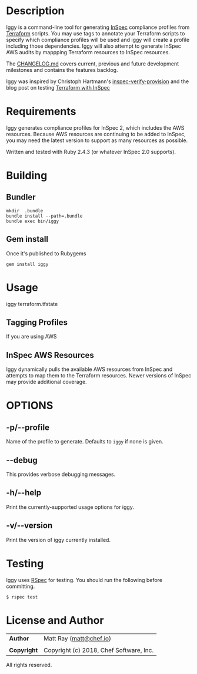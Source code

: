# Description #

Iggy is a command-line tool for generating [InSpec](https://inspec.io) compliance profiles from [Terraform](https://terraform.io) scripts. You may use tags to annotate your Terraform scripts to specify which compliance profiles will be used and iggy will create a profile including those dependencies. Iggy will also attempt to generate InSpec AWS audits by mappping Terraform resources to InSpec resources.

The [CHANGELOG.md](https://github.com/mattray/iggy/blob/master/CHANGELOG.md) covers current, previous and future development milestones and contains the features backlog.

Iggy was inspired by Christoph Hartmann's [inspec-verify-provision](https://github.com/chris-rock/inspec-verify-provision) and the blog post on testing [Terraform with InSpec](http://lollyrock.com/articles/inspec-terraform/)

# Requirements #

Iggy generates compliance profiles for InSpec 2, which includes the AWS resources. Because AWS resources are continuing to be added to InSpec, you may need the latest version to support as many resources as possible.

Written and tested with Ruby 2.4.3 (or whatever InSpec 2.0 supports).

# Building #

## Bundler ##

    mkdir  .bundle
    bundle install --path=.bundle
    bundle exec bin/iggy

## Gem install ##

Once it's published to Rubygems

    gem install iggy

# Usage #

iggy terraform.tfstate

## Tagging Profiles ##

If you are using AWS

## InSpec AWS Resources ##

Iggy dynamically pulls the available AWS resources from InSpec and attempts to map them to the Terraform resources. Newer versions of InSpec may provide additional coverage.

# OPTIONS #

## -p/--profile ##

Name of the profile to generate. Defaults to `iggy` if none is given.

## --debug ##

This provides verbose debugging messages.

## -h/--help ##

Print the currently-supported usage options for iggy.

## -v/--version ##

Print the version of iggy currently installed.

# Testing #

Iggy uses [RSpec](http://rspec.info/) for testing. You should run the following before committing.

    $ rspec test

# License and Author #

|                      |                                                    |
|:---------------------|:---------------------------------------------------|
| **Author**           |  Matt Ray (<matt@chef.io>)                         |
|                      |                                                    |
| **Copyright**        |  Copyright (c) 2018, Chef Software, Inc.           |

All rights reserved.
